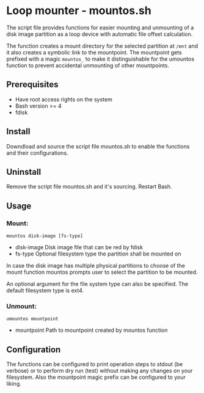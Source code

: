 # Loop mounter - mountos.sh
The script file provides functions for easier mounting and unmounting of a disk image partition as a loop device with automatic file offset calculation.

The function creates a mount directory for the selected partition at `/mnt` and it also creates a symbolic link to the mountpoint. The mountpoint gets prefixed with a magic `mountos_` to make it distinguishable for the umountos function to prevent accidental unmounting of other mountpoints.

## Prerequisites
- Have root access rights on the system
- Bash version >= 4
- fdisk

## Install
Downdload and source the script file mountos.sh to enable the functions and their configurations.

## Uninstall
Remove the script file mountos.sh and it's sourcing. Restart Bash.

## Usage
### Mount:
`mountos disk-image [fs-type]`
- disk-image        Disk image file that can be red by fdisk
- fs-type	          Optional filesystem type the partition shall be mounted on

In case the disk image has multiple physical partitions to choose of the mount function mountos prompts user to select the partition to be mounted.

An optional argument for the file system type can also be specified. The default filesystem type is ext4.

### Unmount:
`umountos mountpoint`
- mountpoint	      Path to mountpoint created by mountos function

## Configuration
The functions can be configured to print operation steps to stdout (be verbose) or to perform dry run (test) without making any changes on your filesystem. Also the mountpoint magic prefix can be configured to your liking.
